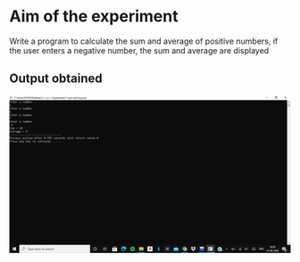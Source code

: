 # Aim of the experiment 
Write a program to calculate the sum and average of positive numbers, if the user enters a negative number, the sum and average are displayed

## Output obtained

![output](sum&avgout.png)

